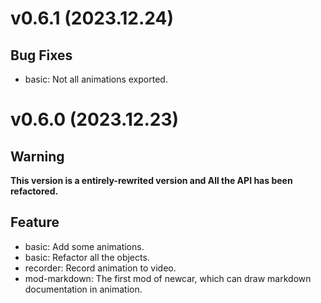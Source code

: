 # v0.6.1 (2023.12.24)

## Bug Fixes
- basic: Not all animations exported.

# v0.6.0 (2023.12.23)

## Warning
**This version is a entirely-rewrited version and All the API has been refactored.**

## Feature

- basic: Add some animations.
- basic: Refactor all the objects.
- recorder: Record animation to video.
- mod-markdown: The first mod of newcar, which can draw markdown documentation in animation.
